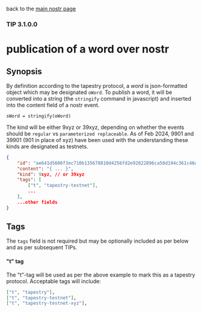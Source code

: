 back to the [main nostr page](https://github.com/wds4/tapestry-protocol/blob/main/tips/networking/nostr/README.md)

### TIP 3.1.0.0
publication of a word over nostr
=====

## Synopsis

By definition according to the tapestry protocol, a *word* is json-formatted object which may be designated `oWord`. To publish a word, it will be converted into a string (the `stringify` command in javascript) and inserted into the content field of a nostr event.

`sWord = stringify(oWord)`

The kind will be either 9xyz or 39xyz, depending on whether the events should be `regular` vs `parameterized replaceable`. As of Feb 2024, 9901 and 39901 (901 in place of xyz) have been used with the understanding these kinds are designated as testnets.

```json
{
    "id": "ae641d5606f3ec710b135678810d4256fd2e92022896ca58d194c361c46d81f9",
    "content": "{ ... }",
    "kind": 9xyz, // or 39xyz
    "tags": [
        ["t", "tapestry-testnet"],
        ...
    ],
    ...other fields
}
```

## Tags

The `tags` field is not required but may be optionally included as per below and as per subsequent TIPs.

#### "t" tag

The "t"-tag will be used as per the above example to mark this as a tapestry protocol. Acceptable tags will include:

```json
["t", "tapestry"],
["t", "tapestry-testnet"],
["t", "tapestry-testnet-xyz"],
```

